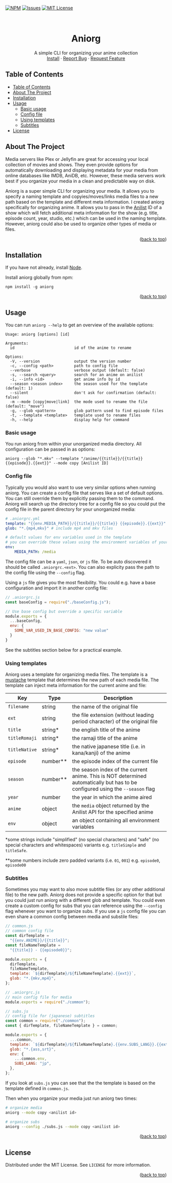 <a name="readme-top"></a>

<!-- [![Contributors][contributors-shield]][contributors-url] -->
<!-- [![Forks][forks-shield]][forks-url]
[![Stargazers][stars-shield]][stars-url] -->
[![NPM][npm-shield]][npm-url]
[![Issues][issues-shield]][issues-url]
[![MIT License][license-shield]][license-url]


<!-- PROJECT LOGO -->
<br />
<div align="center">
  <!-- <a href="https://github.com/FreshlyBrewedCode/aniorg">
    <img src="images/logo.png" alt="Logo" width="80" height="80">
  </a> -->

  <h1 align="center">Aniorg</h1>

  <p align="center">
    A simple CLI for organizing your anime collection
    <br />
    <!-- <a href="https://github.com/FreshlyBrewedCode/aniorg"><strong>Explore the docs »</strong></a> -->
    <!-- <br /> -->
    <!-- <br /> -->
    <a href="#installation">Install</a>
    ·
    <a href="https://github.com/FreshlyBrewedCode/aniorg/issues">Report Bug</a>
    ·
    <a href="https://github.com/FreshlyBrewedCode/aniorg/issues">Request Feature</a>
  </p>
</div>

## Table of Contents

- [Table of Contents](#table-of-contents)
- [About The Project](#about-the-project)
- [Installation](#installation)
- [Usage](#usage)
  - [Basic usage](#basic-usage)
  - [Config file](#config-file)
  - [Using templates](#using-templates)
  - [Subtitles](#subtitles)
- [License](#license)


<!-- ABOUT THE PROJECT -->
## About The Project

<!-- [![Product Name Screen Shot][product-screenshot]](https://example.com) -->

Media servers like Plex or Jellyfin are great for accessing your local collection of movies and shows. They even provide options for automatically downloading and displaying metadata for your media from online databases like IMDB, AniDB, etc. However, these media servers work best if you organize your media in a clean and predictable way on disk. 

Aniorg is a super simple CLI for organizing your media. It allows you to specify a naming template and copyies/moves/links media files to a new path based on the template and different meta information. I created aniorg specifically for organizing anime. It allows you to pass in the [Anilist][anilist-url] ID of a show which will fetch additional meta information for the show (e.g. title, episode count, year, studio, etc.) which can be used in the naming template. However, aniorg could also be used to organize other types of media or files.

<p align="right">(<a href="#readme-top">back to top</a>)</p>



## Installation

If you have not already, install [Node](https://nodejs.org/en/download/).

Install aniorg globally from npm:
```
npm install -g aniorg
```

<p align="right">(<a href="#readme-top">back to top</a>)</p>



## Usage

You can run `aniorg --help` to get an overview of the available options:
```
Usage: aniorg [options] [id]

Arguments:
  id                          id of the anime to rename

Options:
  -V, --version               output the version number
  -c, --config <path>         path to config file
  --verbose                   verbose output (default: false)
  -s, --search <query>        search for an anime on anilist
  -i, --info <id>             get anime info by id
  --season <season index>     the season used for the template (default: 1)
  --silent                    don't ask for confirmation (default: false)
  -m --mode [copy|move|link]  the mode used to rename the file (default: "move")
  -g, --glob <pattern>        glob pattern used to find episode files
  -t, --template <template>   template used to rename files
  -h, --help                  display help for command
```

### Basic usage

You run aniorg from within your unorganized media directory. All configuration can be passed in as options:
```
aniorg --glob "*.mkv" --template "/anime/{{title}}/{{title}} {{episode}}.{{ext}}" --mode copy [Anilist ID] 
```

### Config file

Typically you would also want to use very similar options when running aniorg. You can create a config file that serves like a set of default options. You can still override them by explicitly passing them to the command. Aniorg will search up the directory tree for a config file so you could put the config file in the parent directory for your unorganized media:
```yaml
# .aniorgrc.yml
template: "{{env.MEDIA_PATH}}/{{title}}/{{title}} {{episode}}.{{ext}}"
glob: "*.{mp4,mkv}" # include mp4 and mkv files

# default values for env variables used in the template
# you can override these values using the environment variables of your shell
env: 
    MEDIA_PATH: /media 
```

The config file can be a `yaml`, `json`, or `js` file. To be auto discovered it should be called `.aniorgrc.<ext>`. You can also explicity pass the path to the config file using the `--config` flag.

Using a `js` file gives you the most flexibility. You could e.g. have a base configuration and import it in another config file:
```js
// .aniorgrc.js
const baseConfig = require("./baseConfig.js");

// Use base config but override a specific variable
module.exports = {
  ...baseConfig,
  env: {
    SOME_VAR_USED_IN_BASE_CONFIG: "new value"
  }
}
``` 
See the subtitles section below for a practical example.

### Using templates

Aniorg uses a template for organizing media files. The template is a [mustache][mustache-url] template that determines the new path of each media file. The template can inject meta information for the current anime and file:

| Key           | Type     | Description                                                                                                                    |
| ------------- | -------- | ------------------------------------------------------------------------------------------------------------------------------ |
| `filename`    | string   | the name of the original file                                                                                                  |
| `ext`         | string   | the file extension (without leading period character) of the original file                                                     |
| `title`       | string*  | the english title of the anime                                                                                                 |
| `titleRomaji` | string*  | the ramaji title of the anime                                                                                                  |
| `titleNative` | string*  | the native japanese title (i.e. in kana/kanji) of the anime                                                                    |
| `episode`     | number** | the episode index of the current file                                                                                          |
| `season`      | number** | the season index of the current anime. This is NOT determined automatically but has to be configured using the `--season` flag |
| `year`        | number   | the year in which the anime aired                                                                                              |
| `anime`       | object   | the `media` object returned by the Anilist API for the specified anime                                                         |
| `env`         | object   | an object containing all environment variables                                                                                 |

\*some strings include "simplified" (no special characters) and "safe" (no special characters and whitespaces) variants e.g. `titleSimple` and `titleSafe`.

\*\*some numbers include zero padded variants (i.e. `01`, `001`) e.g. `episode0`, `episode00`

### Subtitles

Sometimes you may want to also move subtitle files (or any other additional file) to the new path. Aniorg does not provide a specific option for that but you could just run aniorg with a different glob and template. You could even create a custom config for subs that you can reference using the `--config` flag whenever you want to organize subs. If you use a `js` config file you can even share a common config between media and substile files:
```js
// common.js
// common config file
const dirTemplate =
  "{{env.ANIME}}/{{title}}";
const fileNameTemplate =
  "{{title}} - {{episode0}}";

module.exports = {
  dirTemplate,
  fileNameTemplate,
  template: `${dirTemplate}/${fileNameTemplate}.{{ext}}`,
  glob: "*.{mkv,mp4}",
};
```

```js
// .aniorgrc.js
// main config file for media
module.exports = require("./common");
```

```js
// subs.js
// config file for (japanese) subtitles
const common = require("./common");
const { dirTemplate, fileNameTemplate } = common;

module.exports = {
  ...common,
  template: `${dirTemplate}/${fileNameTemplate}.{{env.SUBS_LANG}}.{{ext}}`,
  glob: "*.{ass,srt}",
  env: {
    ...common.env,
    SUBS_LANG: "jp",
  },
};
```
If you look at `subs.js` you can see that the the template is based on the template defined in `common.js`.

Then when you organize your media just run aniorg two times:
```bash
# organize media
aniorg --mode copy <anilist id> 

# organize subs
aniorg --config ./subs.js --mode copy <anilist id>
```

<p align="right">(<a href="#readme-top">back to top</a>)</p>


<!-- LICENSE -->
## License

Distributed under the MIT License. See `LICENSE` for more information.

<p align="right">(<a href="#readme-top">back to top</a>)</p>


<!-- MARKDOWN LINKS & IMAGES -->
<!-- https://www.markdownguide.org/basic-syntax/#reference-style-links -->
[contributors-shield]: https://img.shields.io/github/contributors/FreshlyBrewedCode/aniorg.svg?style=for-the-badge
[contributors-url]: https://github.com/FreshlyBrewedCode/aniorg/graphs/contributors
[npm-shield]: https://img.shields.io/npm/v/aniorg?style=for-the-badge
[npm-url]: https://www.npmjs.com/package/aniorg
[forks-shield]: https://img.shields.io/github/forks/FreshlyBrewedCode/aniorg.svg?style=for-the-badge
[forks-url]: https://github.com/FreshlyBrewedCode/aniorg/network/members
[stars-shield]: https://img.shields.io/github/stars/FreshlyBrewedCode/aniorg.svg?style=for-the-badge
[stars-url]: https://github.com/FreshlyBrewedCode/aniorg/stargazers
[issues-shield]: https://img.shields.io/github/issues/FreshlyBrewedCode/aniorg.svg?style=for-the-badge
[issues-url]: https://github.com/FreshlyBrewedCode/aniorg/issues
[license-shield]: https://img.shields.io/github/license/FreshlyBrewedCode/aniorg.svg?style=for-the-badge
[license-url]: https://github.com/FreshlyBrewedCode/aniorg/blob/master/LICENSE
[anilist-url]: https://anilist.co/
[mustache-url]: https://github.com/janl/mustache.js

